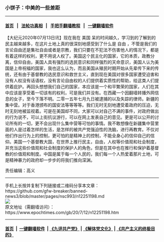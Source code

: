 ### 小饼子：中美的一些差距
------------------------

#### [首页](https://github.com/gfw-breaker/banned-news3/blob/master/README.md) &nbsp;&nbsp;|&nbsp;&nbsp; [法轮功真相](https://github.com/begood0513/basic/blob/master/README.md)  &nbsp;&nbsp;|&nbsp;&nbsp; [手把手翻墙教程](https://github.com/gfw-breaker/guides/wiki)  &nbsp;&nbsp;|&nbsp;&nbsp; [一键翻墙软件](https://github.com/gfw-breaker/nogfw/blob/master/README.md)  



<div><p>
 【大纪元2020年07月13日讯】现在我在
 <ok href="https://www.epochtimes.com/gb/tag/%E7%BE%8E%E5%9B%BD.html">
  美国
 </ok>
 呆的时间越久，学习到的了解到的民主越来越多，在这片土地上真的很深刻地感受到了什么是
 <ok href="https://www.epochtimes.com/gb/tag/%E8%87%AA%E7%94%B1.html">
  自由
 </ok>
 ，不管是我们的言论自由还是集社自由或者是宗教，我们只要在不犯法不伤害他人的情况下，都是有着这样的权利，更不用说人权了。美国这个民主化的国家，它的本质，政教分离，信仰自由，美国人具有强烈的选民意识和同样强烈的天命意识，美国人认为美国是上帝祝福的国家，我也这么认为，而且美国从殖民时期开始从先辈传下来的传统，还有由于基督教的选民意识和救世主义，直到现在美国对很多国家遭受迫害和没有人权没有话语权，没有言论自由权的人们提供着实质性的帮助，给这类人们提供着庇护。再回头想想我们自己的国家，本应该是一个和平繁荣的国家，人们在其中应该是享受着一切该有的权利，可是我们并没有。在西藏一个因翻墙转播外网信息的女子，至今下落不明。二零一五年七月九日被逮捕的以及失踪的律师。新疆的集中营。对于香港颁布的国安法等等等等。我们无时无刻地遭受着政府的压迫，无时无刻地被监视着。可是在美国却不同，大家可以对自己不满的事件，对政府做出的行为说不，可以上街抗议游行，可以在网上发表自己的意见。更是可以公开的讨论所有的一切，更不会出现什么集中营等可怕的事情。我不敢想像在新疆集中营里面的人是过着怎样的生活，是怎样的被共产党强迫性的洗脑，进行再教育。不仅对他们作出行为上的控制，更可怕的是精神上的控制，不能全身心的信仰自己的信仰。美国一个基督教大国，在世界上推行民主，自由，人权等价值观和社会制度，并充当这些价值观和社会制度的保护人的角色，但是在其中也在推行和保护着基督教的价值观和制度。中国是属于每一个人民的，我们每一个人热爱着那片土地，可是精神暴力的政府却一步步的将我们推向深渊。
</p>
<p>
 责任编辑：高义
</p>
</div>
<hr/>
手机上长按并复制下列链接或二维码分享本文章：<br/>
https://github.com/gfw-breaker/banned-news3/blob/master/pages/nsc993/n12251198.md <br/>
<a href='https://github.com/gfw-breaker/banned-news3/blob/master/pages/nsc993/n12251198.md'><img src='https://github.com/gfw-breaker/banned-news3/blob/master/pages/nsc993/n12251198.md.png'/></a> <br/>
原文地址（需翻墙访问）：https://www.epochtimes.com/gb/20/7/12/n12251198.htm


------------------------
#### [首页](https://github.com/gfw-breaker/banned-news3/blob/master/README.md) &nbsp;|&nbsp; [一键翻墙软件](https://github.com/gfw-breaker/nogfw/blob/master/README.md) &nbsp;| [《九评共产党》](https://github.com/gfw-breaker/9ping.md/blob/master/README.md#九评之一评共产党是什么) | [《解体党文化》](https://github.com/gfw-breaker/jtdwh.md/blob/master/README.md) | [《共产主义的终极目的》](https://github.com/gfw-breaker/gczydzjmd.md/blob/master/README.md)


<img src='http://gfw-breaker.win/banned-news3/pages/nsc993/n12251198.md' width='0px' height='0px'/>